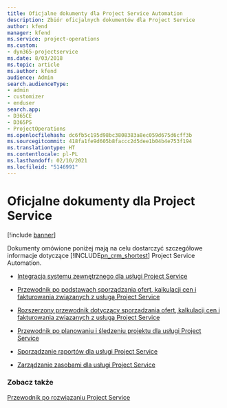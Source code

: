 ```yaml
---
title: Oficjalne dokumenty dla Project Service Automation
description: Zbiór oficjalnych dokumentów dla Project Service
author: kfend
manager: kfend
ms.service: project-operations
ms.custom:
- dyn365-projectservice
ms.date: 8/03/2018
ms.topic: article
ms.author: kfend
audience: Admin
search.audienceType:
- admin
- customizer
- enduser
search.app:
- D365CE
- D365PS
- ProjectOperations
ms.openlocfilehash: dc6fb5c195d98bc3808383a8ec059d675d6cff3b
ms.sourcegitcommit: 418fa1fe9d605b8faccc2d5dee1b04b4e753f194
ms.translationtype: HT
ms.contentlocale: pl-PL
ms.lasthandoff: 02/10/2021
ms.locfileid: "5146991"
---
```

# <a name="white-papers-for-project-service"></a>Oficjalne dokumenty dla Project Service

[!include [banner](../includes/psa-now-project-operations.md)]

Dokumenty omówione poniżej mają na celu dostarczyć szczegółowe informacje dotyczące [!INCLUDE[pn_crm_shortest](../includes/pn-crm-shortest.md)] Project Service Automation.

-   [Integracja systemu zewnętrznego dla usługi Project Service](https://go.microsoft.com/fwlink/?LinkId=825445)

-   [Przewodnik po podstawach sporządzania ofert, kalkulacji cen i fakturowania związanych z usługą Project Service](https://go.microsoft.com/fwlink/?LinkId=825241)

-   [Rozszerzony przewodnik dotyczący sporządzania ofert, kalkulacji cen i fakturowania związanych z usługą Project Service](https://go.microsoft.com/fwlink/?LinkId=825242)

-   [Przewodnik po planowaniu i śledzeniu projektu dla usługi Project Service](https://go.microsoft.com/fwlink/?LinkId=825243)

-   [Sporządzanie raportów dla usługi Project Service](https://go.microsoft.com/fwlink/?LinkId=825446)

-   [Zarządzanie zasobami dla usługi Project Service](https://go.microsoft.com/fwlink/?LinkId=825244)

### <a name="see-also"></a>Zobacz także
 [Przewodnik po rozwiązaniu Project Service](../psa/overview.md)
